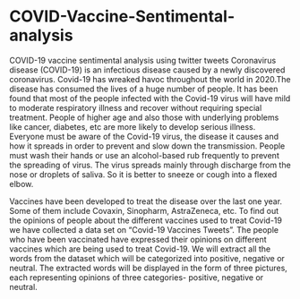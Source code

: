 # COVID-Vaccine-Sentimental-analysis
COVID-19 vaccine sentimental analysis using twitter tweets
  Coronavirus disease (COVID-19) is an infectious disease caused by a newly discovered coronavirus. Covid-19 has wreaked havoc throughout the world in 2020.The disease has consumed the lives of a huge number of people. It has been found that most of the people infected with the Covid-19 virus will have mild to moderate respiratory illness and recover without requiring special treatment. People of higher age and also those with underlying problems like cancer, diabetes, etc are more likely to develop serious illness. Everyone must be aware of the Covid-19 virus, the disease it causes and how it spreads in order to prevent and slow down the transmission. People must wash their hands or use an alcohol-based rub frequently to prevent the spreading of virus. The virus spreads mainly through discharge from the nose or droplets of saliva. So it is better to sneeze or cough into a flexed elbow.
  
  Vaccines have been developed to treat the disease over the last one year. Some of them include Covaxin, Sinopharm, AstraZeneca, etc. To find out the opinions of people about the different vaccines used to treat Covid-19 we have collected a data set on “Covid-19 Vaccines Tweets”. The people who have been vaccinated have expressed their opinions on different vaccines which are being used to treat Covid-19. We will extract all the words from the dataset which will be categorized into positive, negative or neutral. The extracted words will be displayed in the form of three pictures, each representing opinions of three categories- positive, negative or neutral.

